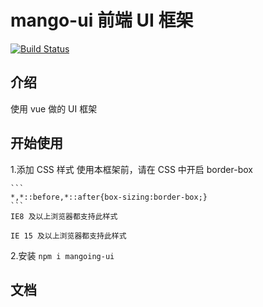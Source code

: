 # mango-ui 前端 UI 框架

[![Build Status](https://travis-ci.org/zhanzhan-da/mango-ui.svg?branch=master)](https://travis-ci.org/zhanzhan-da/mango-ui)

## 介绍

使用 vue 做的 UI 框架

## 开始使用

1.添加 CSS 样式
使用本框架前，请在 CSS 中开启 border-box

    ```
    *,*::before,*::after{box-sizing:border-box;}
    ```
    IE8 及以上浏览器都支持此样式
    
    IE 15 及以上浏览器都支持此样式

2.安装
`npm i mangoing-ui`

## 文档

